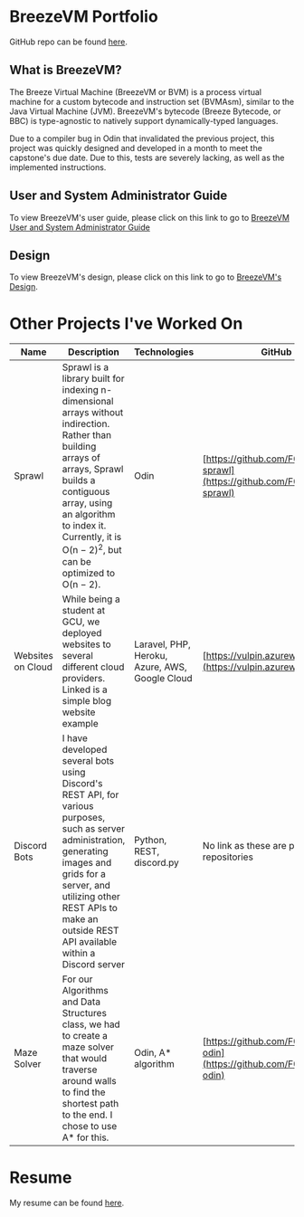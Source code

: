 # BreezeVM Portfolio
GitHub repo can be found [here](https://github.com/F0x1fy/BreezeVM).

## What is BreezeVM?
The Breeze Virtual Machine (BreezeVM or BVM) is a process virtual machine for a custom bytecode and instruction set (BVMAsm), similar to the Java Virtual Machine (JVM). BreezeVM's bytecode (Breeze Bytecode, or BBC) is type-agnostic to natively support dynamically-typed languages.

Due to a compiler bug in Odin that invalidated the previous project, this project was quickly designed and developed in a month to meet the capstone's due date. Due to this, tests are severely lacking, as well as the implemented instructions.

## User and System Administrator Guide
To view BreezeVM's user guide, please click on this link to go to [BreezeVM User and System Administrator Guide](/guide)

## Design
To view BreezeVM's design, please click on this link to go to [BreezeVM's Design](/design).

# Other Projects I've Worked On
| Name              | Description                                                                                                                                                                                                                                                        | Technologies                                   | GitHub                                                                         |
|-------------------|--------------------------------------------------------------------------------------------------------------------------------------------------------------------------------------------------------------------------------------------------------------------|------------------------------------------------|--------------------------------------------------------------------------------|
|       Sprawl      | Sprawl is a library built for indexing n-dimensional arrays without indirection. Rather than building arrays of arrays, Sprawl builds a contiguous array, using an algorithm to index it. Currently, it is O(n − 2)<sup>2</sup>, but can be optimized to O(n − 2). |                      Odin                      | [https://github.com/F0x1fy/odin-sprawl](https://github.com/F0x1fy/odin-sprawl) |
| Websites on Cloud | While being a student at GCU, we deployed websites to several different cloud providers. Linked is a simple blog website example                                                                                                                                   | Laravel, PHP, Heroku, Azure, AWS, Google Cloud |      [https://vulpin.azurewebsites.net](https://vulpin.azurewebsites.net)      |
|    Discord Bots   | I have developed several bots using Discord's REST API, for various purposes, such as server administration, generating images and grids for a server, and utilizing other REST APIs to make an outside REST API available within a Discord server                 |            Python, REST, discord.py            |                    No link as these are private repositories                   |
|    Maze Solver    | For our Algorithms and Data Structures class, we had to create a maze solver that would traverse around walls to find the shortest path to the end. I chose to use A* for this.                                                                                    |               Odin, A* algorithm               |   [https://github.com/F0x1fy/maze-odin](https://github.com/F0x1fy/maze-odin)   |

# Resume
My resume can be found [here](https://drive.google.com/file/d/1GbA9oRvg4sOwoaVVdHd96GlGLH43r4VZ/view?usp=sharing).
